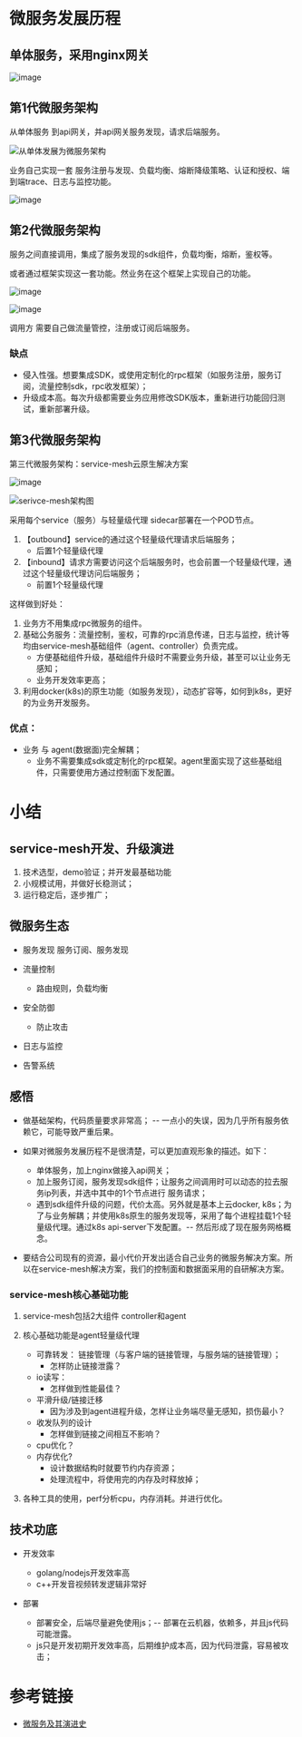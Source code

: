 # 微服务发展历程

## 单体服务，采用nginx网关

![image](https://github.com/user-attachments/assets/fd62291b-382c-490d-b937-86537d19933f)


## 第1代微服务架构

从单体服务 到api网关，并api网关服务发现，请求后端服务。

![从单体发展为微服务架构](/service-mesh/micro-service.png)

业务自己实现一套 服务注册与发现、负载均衡、熔断降级策略、认证和授权、端到端trace、日志与监控功能。

![image](https://github.com/user-attachments/assets/eb5d9890-2266-4b8b-94f2-cfda1af3c562)


## 第2代微服务架构

服务之间直接调用，集成了服务发现的sdk组件，负载均衡，熔断，鉴权等。

或者通过框架实现这一套功能。然业务在这个框架上实现自己的功能。

![image](https://github.com/user-attachments/assets/38d64082-9c3c-4ee4-b8ea-70afdab82ab7)

![image](https://github.com/user-attachments/assets/229a4710-0edd-4be9-a070-8b489ff3bbd9)


调用方 需要自己做流量管控，注册或订阅后端服务。

### 缺点

* 侵入性强。想要集成SDK，或使用定制化的rpc框架（如服务注册，服务订阅，流量控制sdk，rpc收发框架）；
* 升级成本高。每次升级都需要业务应用修改SDK版本，重新进行功能回归测试，重新部署升级。

## 第3代微服务架构

第三代微服务架构：service-mesh云原生解决方案

![image](https://github.com/user-attachments/assets/16b4648e-72da-441b-9632-f07ae3473c2e)

![serivce-mesh架构图](./serivce-mesh-control-plane.png)


采用每个service（服务）与轻量级代理 sidecar部署在一个POD节点。 
1. 【outbound】service的通过这个轻量级代理请求后端服务；
    * 后置1个轻量级代理
2. 【inbound】请求方需要访问这个后端服务时，也会前置一个轻量级代理，通过这个轻量级代理访问后端服务；
    * 前置1个轻量级代理

这样做到好处：
1. 业务方不用集成rpc微服务的组件。
2. 基础公务服务：流量控制，鉴权，可靠的rpc消息传递，日志与监控，统计等均由service-mesh基础组件（agent、controller）负责完成。
   * 方便基础组件升级，基础组件升级时不需要业务升级，甚至可以让业务无感知；
   * 业务开发效率更高；
3. 利用docker(k8s)的原生功能（如服务发现），动态扩容等，如何到k8s，更好的为业务开发服务。

### 优点： 
* 业务 与 agent(数据面)完全解耦；
  * 业务不需要集成sdk或定制化的rpc框架。agent里面实现了这些基础组件，只需要使用方通过控制面下发配置。

# 小结

## service-mesh开发、升级演进

1. 技术选型，demo验证；并开发最基础功能
2. 小规模试用，并做好长稳测试；
3. 运行稳定后，逐步推广；

## 微服务生态

* 服务发现
  服务订阅、服务发现

* 流量控制
  * 路由规则，负载均衡

* 安全防御
  * 防止攻击
 
* 日志与监控

* 告警系统

## 感悟

* 做基础架构，代码质量要求非常高；  -- 一点小的失误，因为几乎所有服务依赖它，可能导致严重后果。

* 如果对微服务发展历程不是很清楚，可以更加直观形象的描述。如下：
    * 单体服务，加上nginx做接入api网关；
    * 加上服务订阅，服务发现sdk组件；让服务之间调用时可以动态的拉去服务ip列表，并选中其中的1个节点进行 服务请求；
    * 遇到sdk组件升级的问题，代价太高。另外就是基本上云docker, k8s；为了与业务解耦；并使用k8s原生的服务发现等，采用了每个进程挂载1个轻量级代理。通过k8s api-server下发配置。-- 然后形成了现在服务网格概念。

* 要结合公司现有的资源，最小代价开发出适合自己业务的微服务解决方案。所以在service-mesh解决方案，我们的控制面和数据面采用的自研解决方案。

### service-mesh核心基础功能

1. service-mesh包括2大组件 controller和agent
2. 核心基础功能是agent轻量级代理
   * 可靠转发： 链接管理（与客户端的链接管理，与服务端的链接管理）；
     * 怎样防止链接泄露？
   * io读写：
     * 怎样做到性能最佳？
   * 平滑升级/链接迁移
     * 因为涉及到agent进程升级，怎样让业务端尽量无感知，损伤最小？
   * 收发队列的设计
     * 怎样做到链接之间相互不影响？
   * cpu优化？
   * 内存优化?
     * 设计数据结构时就要节约内存资源；
     * 处理流程中，将使用完的内存及时释放掉；

  3. 各种工具的使用，perf分析cpu，内存消耗。并进行优化。

## 技术功底

* 开发效率
  * golang/nodejs开发效率高
  * c++开发音视频转发逻辑非常好
  
* 部署
  * 部署安全，后端尽量避免使用js；-- 部署在云机器，依赖多，并且js代码可能泄露。
  * js只是开发初期开发效率高，后期维护成本高，因为代码泄露，容易被攻击；

# 参考链接

- [微服务及其演进史](https://www.cnblogs.com/wzh2010/p/14940280.html)

